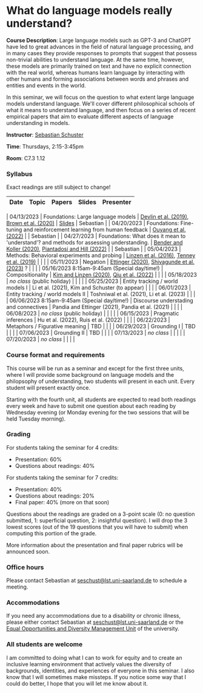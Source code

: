 # What do language models really understand?

**Course Description**: Large language models such as GPT-3 and ChatGPT have led to great advances in the field of natural language processing, and in many cases they provide responses to prompts that suggest that possess non-trivial abilities to understand language. At the same time, however, these models are primarily trained on text and have no explicit connection with the real world, whereas humans learn language by interacting with other humans and forming associations between words and phrases and entities and events in the world.

In this seminar, we will focus on the question to what extent large language models understand language. We'll cover different philosophical schools of what it means to understand language, and then focus on a series of recent empirical papers that aim to evaluate different aspects of language understanding in models.

**Instructor**: [Sebastian Schuster](https://sebschu.com)

**Time**: Thursdays, 2:15-3:45pm

**Room**: C7.3 1.12

### Syllabus

Exact readings are still subject to change!

|    Date    |                                         Topic                                        |                        Papers                        | Slides | Presenter |
|:----------:|:------------------------------------------------------------------------------------:|:----------------------------------------------------:|:------:|:---------:|

| 04/13/2023 |                          Foundations: Large language models                          |       [Devlin et al. (2019)](https://aclanthology.org/N19-1423/), [Brown et al. (2020)](https://proceedings.neurips.cc/paper/2020/file/1457c0d6bfcb4967418bfb8ac142f64a-Paper.pdf)      | [Slides](slides/1_LLMs.pdf) | Sebastian |
| 04/20/2023 |        Foundations: Fine-tuning and reinforcement learning from human feedback       |                 [Ouyang et al. (2022)](https://arxiv.org/abs/2203.02155)                 | | Sebastian |
| 04/27/2023 | Foundations: What does it mean to 'understand'? and methods for assessing understanding. | [Bender and Koller (2020)](https://aclanthology.org/2020.acl-main.463/), [Piantadosi and Hill (2022)](https://arxiv.org/abs/2208.02957) | | Sebastian |
| 05/04/2023 |                      Methods: Behavioral experiments and probing                     |      [Linzen et al. (2016)](https://aclanthology.org/Q16-1037/), [Tenney et al. (2019)](https://aclanthology.org/S19-1026/)      | |           |
| 05/11/2023 |                     Negation                     |      [Ettinger (2020)](https://aclanthology.org/2020.tacl-1.3/), [Shivagunde et al. (2023)](https://arxiv.org/abs/2303.16445) ?      | |           |
| 05/16/2023 8:15am-9:45am (Special day/time!) |                     Compositionality                     |      [Kim and Linzen (2020)](https://aclanthology.org/2020.emnlp-main.731/), [Qiu et al. (2022)](https://aclanthology.org/2022.emnlp-main.624/)     | |           |
| 05/18/2023 |                        _no class_ (public holiday)                  |         | |           |
| 05/25/2023 |                      Entity tracking / world models I                       |      Li et al. (2021), Kim and Schuster (to appear)    | |           |
| 06/01/2023 |                        Entity tracking / world models II                    |   Toshniwal et al. (2021), Li et al. (2023)      | |           |
| 06/06/2023  8:15am-9:45am  (Special day/time!) |  Discourse understading and connectives                                   |   Pandia and Ettinger (2021), Pandia et al. (2021)       | |           |
| 06/08/2023 |                      _no class_ (public holiday)                    |        | |           |
| 06/15/2023 |                        Pragmatic inferences                   |  Hu et al. (2022), Ruis et al. (2022)        | |           |
| 06/22/2023 |                       Metaphors / Figurative meaning                       | TBD     | |           |
| 06/29/2023 |                        Grounding I             |   TBD     |           | |
| 07/06/2023 |                        Grounding II            |  TBD   | |           |
| 07/13/2023 |                       _no class_           |     | |           |
| 07/20/2023 |                       _no class_           |     | |           |


### Course format and requirements

This course will be run as a seminar and except for the first three units, where I will provide some background on language models and the philopsophy of understanding, two students will present in each unit. Every student will present exactly once.

Starting with the fourth unit, all students are expected to read both readings every week and have to submit one question about each reading by Wednesday evening (or Monday evening for the two sessions that will be held Tuesday morning).

### Grading

For students taking the seminar for 4 credits:

* Presentation: 60%
* Questions about readings: 40%

For students taking the seminar for 7 credits:

* Presentation: 40%
* Questions about readings: 20%
* Final paper: 40% (more on that soon)

Questions about the readings are graded on a 3-point scale (0: no question submitted, 1: superficial question, 2: insightful question). I will drop the 3 lowest scores (out of the 19 questions that you will have to submit) when computing this portion of the grade.

More information about the presentation and final paper rubrics will be announced soon.

### Office hours

Please contact Sebastian at [seschust@lst.uni-saarland.de](mailto:seschust@lst.uni-saarland.de) to schedule a meeting.

### Accommodations

If you need any accommodations due to a disability or chronic illness, please either contact Sebastian at [seschust@lst.uni-saarland.de](mailto:seschust@lst.uni-saarland.de) or the [Equal Opportunities and Diversity Management Unit](https://www.uni-saarland.de/en/verwaltung/chancengleichheit/ksb) of the university.

### All students are welcome

I am committed to doing what I can to work for equity and to create an inclusive learning environment that actively values the diversity of backgrounds, identities, and experiences of everyone in this seminar. I also know that I will sometimes make missteps. If you notice some way that I could do better, I hope that you will let me know about it.
